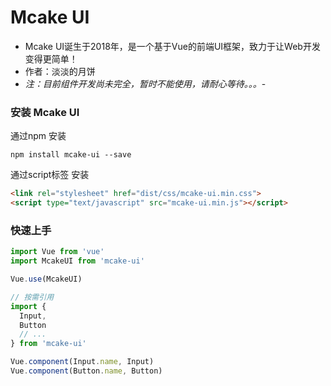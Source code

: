 # Mcake UI

- Mcake UI诞生于2018年，是一个基于Vue的前端UI框架，致力于让Web开发变得更简单！
- 作者：淡淡的月饼
- *注：目前组件开发尚未完全，暂时不能使用，请耐心等待。。。*-


### 安装 Mcake UI

通过npm 安装
```
npm install mcake-ui --save
```
通过script标签 安装
```html
<link rel="stylesheet" href="dist/css/mcake-ui.min.css">
<script type="text/javascript" src="mcake-ui.min.js"></script>
```
### 快速上手

``` javascript
import Vue from 'vue'
import McakeUI from 'mcake-ui'

Vue.use(McakeUI)

// 按需引用
import {
  Input,
  Button
  // ...
} from 'mcake-ui'

Vue.component(Input.name, Input)
Vue.component(Button.name, Button)
```